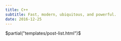 ```yaml
---
title: C++
subtitle: Fast, modern, ubiquitous, and powerful.
date: 2016-12-25
---
```

$partial("templates/post-list.html")$

